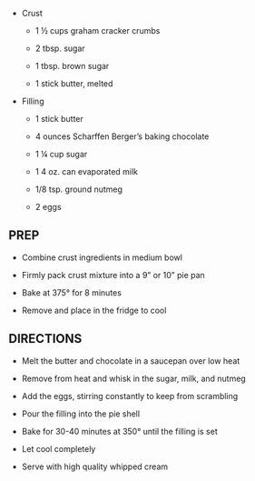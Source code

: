 - Crust

  - 1 ½ cups graham cracker crumbs

  - 2 tbsp. sugar

  - 1 tbsp. brown sugar

  - 1 stick butter, melted

- Filling

  - 1 stick butter

  - 4 ounces Scharffen Berger’s baking chocolate

  - 1 ¼ cup sugar

  - 1 4 oz. can evaporated milk

  - 1/8 tsp. ground nutmeg

  - 2 eggs

## PREP

- Combine crust ingredients in medium bowl

- Firmly pack crust mixture into a 9” or 10” pie pan

- Bake at 375° for 8 minutes

- Remove and place in the fridge to cool

## DIRECTIONS

- Melt the butter and chocolate in a saucepan over low heat

- Remove from heat and whisk in the sugar, milk, and nutmeg

- Add the eggs, stirring constantly to keep from scrambling

- Pour the filling into the pie shell

- Bake for 30-40 minutes at 350° until the filling is set

- Let cool completely

- Serve with high quality whipped cream
